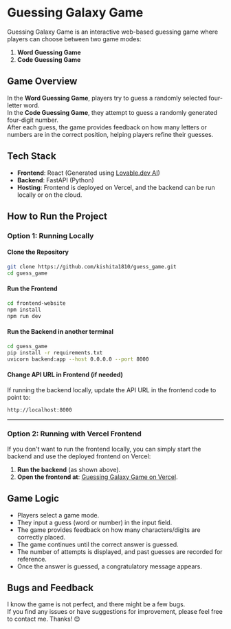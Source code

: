 # Guessing Galaxy Game

Guessing Galaxy Game is an interactive web-based guessing game where players can choose between two game modes:  
1. **Word Guessing Game**  
2. **Code Guessing Game**  

## Game Overview
In the **Word Guessing Game**, players try to guess a randomly selected four-letter word.  
In the **Code Guessing Game**, they attempt to guess a randomly generated four-digit number.  
After each guess, the game provides feedback on how many letters or numbers are in the correct position, helping players refine their guesses.

## Tech Stack
- **Frontend**: React (Generated using [Lovable.dev AI](https://lovable.dev))  
- **Backend**: FastAPI (Python)  
- **Hosting**: Frontend is deployed on Vercel, and the backend can be run locally or on the cloud.  

## How to Run the Project

### Option 1: Running Locally  

#### Clone the Repository  
```sh
git clone https://github.com/kishita1810/guess_game.git
cd guess_game
```

#### Run the Frontend  
```sh
cd frontend-website
npm install
npm run dev
```

#### Run the Backend in another terminal  
```sh
cd guess_game
pip install -r requirements.txt
uvicorn backend:app --host 0.0.0.0 --port 8000
```

#### Change API URL in Frontend (if needed)  
If running the backend locally, update the API URL in the frontend code to point to:  
```sh
http://localhost:8000
```

---

### Option 2: Running with Vercel Frontend  
If you don't want to run the frontend locally, you can simply start the backend and use the deployed frontend on Vercel:

1. **Run the backend** (as shown above).  
2. **Open the frontend at**: [Guessing Galaxy Game on Vercel](https://your-vercel-link.com).

## Game Logic  
- Players select a game mode.  
- They input a guess (word or number) in the input field.  
- The game provides feedback on how many characters/digits are correctly placed.  
- The game continues until the correct answer is guessed.  
- The number of attempts is displayed, and past guesses are recorded for reference.  
- Once the answer is guessed, a congratulatory message appears.  

## Bugs and Feedback  
I know the game is not perfect, and there might be a few bugs.  
If you find any issues or have suggestions for improvement, please feel free to contact me. Thanks! 😊 
